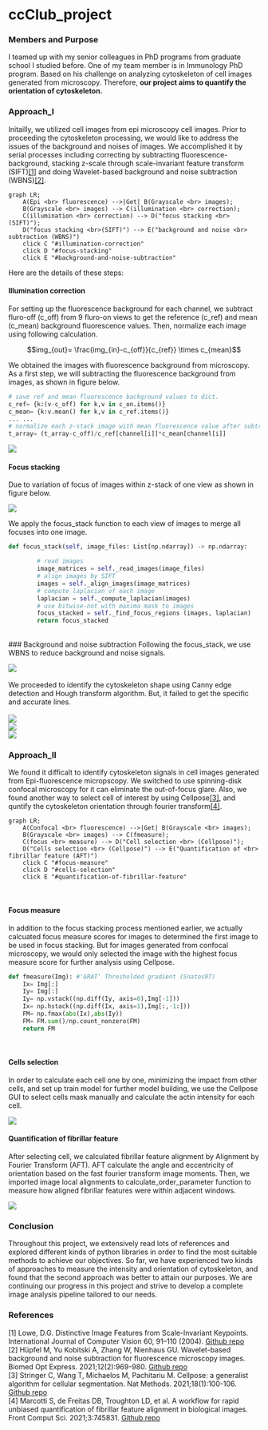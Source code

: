 # ccClub_project

### Members and Purpose
I teamed up with my senior colleagues in PhD programs from graduate school I studied before. One of my team member is in Immunology PhD program. Based on his challenge on analyzing cytoskeleton of cell images generated from microscopy. Therefore, **our project aims to quantify the orientation of cytoskeleton.**

### Approach_I
Initailly, we utilized cell images from epi microscopy cell images. Prior to proceeding the cytoskeleton processing, we would like to address the issues of the background and noises of images. We accomplished it by serial processes including correcting by subtracting fluorescence-background, stacking z-scale through scale-invariant feature transform (SIFT)[[1]](#1) and doing Wavelet-based background and noise subtraction (WBNS)[[2]](#2).  

```mermaid
graph LR;
    A(Epi <br> fluorescence) -->|Get| B(Grayscale <br> images);
    B(Grayscale <br> images) --> C(illumination <br> correction);
    C(illumination <br> correction) --> D("focus stacking <br>(SIFT)");
    D("focus stacking <br>(SIFT)") --> E("background and noise <br> subtraction (WBNS)")
    click C "#illumination-correction"
    click D "#focus-stacking"
    click E "#background-and-noise-subtraction"
```  

Here are the details of these steps: 


#### Illumination correction 
For setting up the fluorescence background for each channel, we subtract fluro-off (c_off) from  9 fluro-on views to get the reference (c_ref) and mean (c_mean) background fluorescence values. Then, normalize each image using following calculation.
```math
img_{out}= \frac{img_{in}-c_{off}}{c_{ref}} \times c_{mean}
```

We obtained the images with fluorescence background from microscopy. As a first step, we will subtracting the fluorescence background from images, as shown in figure below.  

```python
# save ref and mean fluorescence background values to dict.
c_ref= {k:(v-c_off) for k,v in c_on.items()}
c_mean= {k:v.mean() for k,v in c_ref.items()}
... ...
# normalize each z-stack image with mean fluorescence value after subtracting c-off from each image
t_array= (t_array-c_off)/c_ref[channel[i]]*c_mean[channel[i]]
```
![](./static/figures/illumination_correction.png)
<br>
#### Focus stacking
Due to variation of focus of images within z-stack of one view as shown in figure below.

![](./static/figures/focus_plane.png)  

We apply the focus_stack function to each view of images to merge all focuses into one image.

```python
def focus_stack(self, image_files: List[np.ndarray]) -> np.ndarray:

        # read images
        image_matrices = self._read_images(image_files) 
        # align images by SIFT
        images = self._align_images(image_matrices) 
        # compute laplacian of each image 
        laplacian = self._compute_laplacian(images) 
        # use bitwise-not with maxima mask to images
        focus_stacked = self._find_focus_regions (images, laplacian) 
        return focus_stacked
```
<br>
### Background and noise subtraction
Following the focus_stack, we use WBNS to reduce background and noise signals. 

![](./static/figures/wbns.png)  
<br>
We proceeded to identify the cytoskeleton shape using Canny edge detection and Hough transform algorithm. But, it failed to get the specific and accurate lines.  
<br>
![](./static/figures/canny_hough_1.png)
<br>
![](./static/figures/canny_hough_2.png)
<br>
![](./static/figures/canny_hough_3.png)

### Approach_II
We found it difficalt to identify cytoskeleton signals in cell images generated from Epi-fluorescence micropscopy. We switched to use spinning-disk confocal microscopy for it can eliminate the out-of-focus glare. Also, we found another way to select cell of interest by using Cellpose[[3]](#3), and quntify the cytoskeleton orientation through fourier transform[[4]](#4).
<br>
```mermaid
graph LR;
    A(Confocal <br> fluorescence) -->|Get| B(Grayscale <br> images);
    B(Grayscale <br> images) --> C(fmeasure);
    C(focus <br> measure) --> D("Cell selection <br> (Cellpose)");
    D("Cells selection <br> (Cellpose)") --> E("Quantification of <br> fibrillar feature (AFT)")
    click C "#focus-measure"
    click D "#cells-selection"
    click E "#quantification-of-fibrillar-feature"
```  
<br>

#### Focus measure
In addition to the focus stacking process mentioned earlier, we actually calcuated focus measure scores for images to determined the first image to be used in focus stacking. But for images generated from confocal microscopy, we would only selected the image with the highest focus measure score for further analysis using Cellpose.
```python
def fmeasure(Img): #'GRAT' Thresholded gradient (Snatos97)
    Ix= Img[:]
    Iy= Img[:]
    Iy= np.vstack((np.diff(Iy, axis=0),Img[-1]))
    Ix= np.hstack((np.diff(Ix, axis=1),Img[:,-1:]))
    FM= np.fmax(abs(Ix),abs(Iy))
    FM= FM.sum()/np.count_nonzero(FM)
    return FM
```
<br>

#### Cells selection
In order to calculate each cell one by one, minimizing the impact from other cells, and set up train model for further model building, we use the Cellpose GUI to select cells mask manually and calculate the actin intensity for each cell.

![](./static/figures/cellpose.png)

#### Quantification of fibrillar feature
After selecting cell, we calculated fibrillar feature alignment by Alignment by Fourier Transform (AFT). AFT calculate the angle and eccentricity of orientation based on the fast fourier transform image moments. Then, we imported image local alignments to calculate_order_parameter function to measure how aligned fibrillar features were within adjacent windows.
<!-- add padd note for cell pixels near to margin-->
<!-- add order list for varification  -->
![](./static/figures/alignment.png)

### Conclusion
Throughout this project, we extensively read lots of references and explored different kinds of python libraries in order to find the most suitable methods to achieve our objectives. So far, we have experienced two kinds of approaches to measure the intensity and orientation of cytoskeleton, and found that the second approach was better to attain our purposes. We are continuing our progress in this project and strive to develop a complete image analysis pipeline tailored to our needs.  


### References 

<a id="1">[1]</a> Lowe, D.G. Distinctive Image Features from Scale-Invariant Keypoints. International Journal of Computer Vision 60, 91–110 (2004). [Github repo](https://github.com/momonala/focus-stack/blob/master/focus_stack/focus_stack.py)  
<a id="2">[2]</a> Hüpfel M, Yu Kobitski A, Zhang W, Nienhaus GU. Wavelet-based background and noise subtraction for fluorescence microscopy images. Biomed Opt Express. 2021;12(2):969-980. [Github repo](https://github.com/NienhausLabKIT/HuepfelM/blob/master/WBNS/python_script/WBNS.py)  
<a id="3">[3]</a> Stringer C, Wang T, Michaelos M, Pachitariu M. Cellpose: a generalist algorithm for cellular segmentation. Nat Methods. 2021;18(1):100-106. [Github repo](https://github.com/MouseLand/cellpose)  
<a id="4">[4]</a> Marcotti S, de Freitas DB, Troughton LD, et al. A workflow for rapid unbiased quantification of fibrillar feature alignment in biological images. Front Comput Sci. 2021;3:745831. [Github repo](https://github.com/OakesLab/AFT-Alignment_by_Fourier_Transform/tree/master/Python_implementation)  

<!-- git-repo
WBNS: https://github.com/NienhausLabKIT/HuepfelM/blob/master/WBNS/python_script/WBNS.py -->
